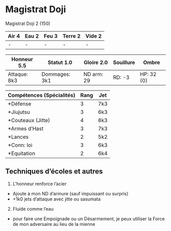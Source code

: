 # Magistrat Doji

Magistrat Doji 2 (150)

| **Air** 4     | **Eau** 2     | **Feu** 3     | **Terre** 2   | **Vide** 2
| ------------- | ------------- | ------------- | ------------- | -------------
| -             | -             | -             | -             | -

| Honneur 5.5   | Statut 1.0    | Gloire 2.0    | Souillure     | Ombre
| ------------- | ------------- | ------------- | ------------- | -------------
| Attaque: 8k3  | Dommages: 3k1 | ND arm: 29    | RD: -3        | HP: 32 (0)

| Compétences (Spécialités)                     | Rang  | Jet
| --------------------------------------------- | ----- | -------
| *Défense                                      | 3     | 7k3
| *Jiujutsu                                     | 3     | 6k3
| *Couteaux (Jitte)                             | 4     | 8k3
| *Armes d’Hast                                 | 3     | 7k3
| *Lances                                       | 2     | 5k2
| *Conn: loi                                    | 3     | 6k3
| *Equitation                                   | 2     | 6k4

## Techniques d’écoles et autres

1. L'honneur renforce l’acier
  * Ajoute <Air> à mon ND d’armure (sauf impuissant ou surpris)
  * +1k0 jets d’attaque avec jitte ou sasumata
2. Fluide comme l’eau
  * pour faire une Empoignade ou un Désarmement, je peux utiliser la Force de
    mon adversaire au lieu de la mienne